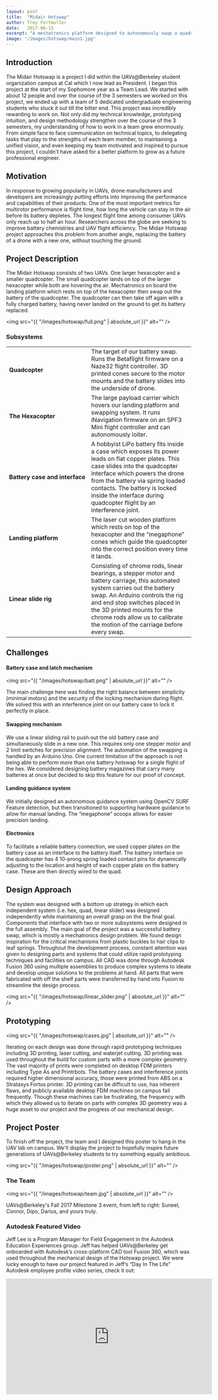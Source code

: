 ```yaml
---
layout: post
title:  "Midair Hotswap"
author: Trey Fortmuller
date:   2017-06-15
excerpt: "A mechatronics platform designed to autonomously swap a quadcopter's battery, without touching the ground."
image: "/images/hotswap/main1.jpg"
---
```


## Introduction

The Midair Hotswap is a project I did within the UAVs@Berkeley student organization campus at Cal which I now lead as President. I began this project at the start of my Sophomore year as a Team Lead. We started with about 12 people and over the course of the 3 semesters we worked on this project, we ended up with a team of 5 dedicated undergraduate engineering students who stuck it out till the bitter end. This project was incredibly rewarding to work on. Not only did my technical knowledge, prototyping intuition, and design methodology strengthen over the course of the 3 semesters, my understanding of how to work in a team grew enormously. From simple face to face communication on technical topics, to delegating tasks that play to the strengths of each team member, to maintaining a unified vision, and even keeping my team motivated and inspired to pursue this project, I couldn't have asked for a better platform to grow as a future professional engineer.

## Motivation

In response to growing popularity in UAVs, drone manufacturers and developers are increasingly putting efforts into improving the performance and capabilities of their products. One of the most important metrics for multirotor performance is flight time, how long the vehicle can stay in the air before its battery depletes. The longest flight time among consumer UAVs only reach up to half an hour. Researchers across the globe are seeking to improve battery chemistries and UAV flight efficiency. The Midair Hotswap project approaches this problem from another angle, replacing the battery of a drone with a new one, without touching the ground.

## Project Description

The Midair Hotswap consists of two UAVs. One larger hexacopter and a smaller quadcopter. The small quadcopter lands on top of the larger hexacopter while both are hovering the air. Mechatronics on board the landing platform which rests on top of the hexacopter then swap out the battery of the quadcopter. The quadcopter can then take off again with a fully charged battery, having never landed on the ground to get its battery replaced.

<span class="image main"><img src="{{ "/images/hotswap/full.png" | absolute_url }}" alt="" /></span>

### Subsystems

<div class="table-wrapper">
	<table>
		<tbody>
			<tr>
				<td nowrap><b>Quadcopter</b></td>
				<td>The target of our battery swap. Runs the Betaflight firmware on a Naze32 flight controller. 3D printed cones secure to the motor mounts and the battery slides into the underside of drone.</td>
			</tr>
			<tr>
				<td nowrap><b>The Hexacopter</b></td>
				<td>The large payload carrier which hovers our landing platform and swapping system. It runs iNavigation firmware on an SPF3 Mini flight controller and can autonomously loiter.</td>
			</tr>
			<tr>
				<td nowrap><b>Battery case and interface</b></td>
				<td>A hobbyist LiPo battery fits inside a case which exposes its power leads on flat copper plates. This case slides into the quadcopter interface which powers the drone from the battery via spring loaded contacts. The battery is locked inside the interface during quadcopter flight by an interference joint.</td>
			</tr>
			<tr>
				<td nowrap><b>Landing platform</b></td>
				<td>The laser cut wooden platform which rests on top of the hexacopter and the “megaphone” cones which guide the quadcopter into the correct position every time it lands.</td>
			</tr>
			<tr>
				<td nowrap><b>Linear slide rig</b></td>
				<td>Consisting of chrome rods, linear bearings, a stepper motor and battery carriage, this automated system carries out the battery swap. An Arduino controls the rig and end stop switches placed in the 3D printed mounts for the chrome rods allow us to calibrate the motion of the carriage before every swap.</td>
			</tr>
		</tbody>
	</table>
</div>

## Challenges

#### Battery case and latch mechanism

<span class="image right"><img src="{{ "/images/hotswap/batt.png" | absolute_url }}" alt="" /></span>

The main challenge here was finding the right balance between simplicity (minimal motors) and the security of the locking mechanism during flight. We solved this with an interference joint on our battery case to lock it perfectly in place.

#### Swapping mechanism
We use a linear sliding rail to push out the old battery case and simultaneously slide in a new one. This requires only one stepper motor and 2 limit switches for precision alignment. The automation of the swapping is handled by an Arduino Uno. One current limitation of the approach is not being able to perform more than one battery hotswap for a single flight of the hex. We considered designing battery magazines that carry many batteries at once but decided to skip this feature for our proof of concept.

#### Landing guidance system
We initially designed an autonomous guidance system using OpenCV SURF Feature detection, but then transitioned to supporting hardware guidance to allow for manual landing. The “megaphone” scoops allows for easier precision landing.

#### Electronics
To facilitate a reliable battery connection, we used copper plates on the battery case as an interface to the battery itself. The battery interface on the quadcopter has 4 10-prong spring loaded contact pins for dynamically adjusting to the location and height of each copper plate on the battery case. These are then directly wired to the quad.

## Design Approach
The system was designed with a bottom up strategy in which each independent system (i.e. hex, quad, linear slider) was designed independently while maintaining an overall grasp on the the final goal. Components that interface with two or more subsystems were designed in the full assembly. The main goal of the project was a successful battery swap, which is mostly a mechatronics design problem. We found design inspiration for the critical mechanisms from plastic buckles to hair clips to leaf springs. Throughout the development process, constant attention was given to designing parts and systems that could utilize rapid prototyping techniques and facilities on campus. All CAD was done through Autodesk Fusion 360 using multiple assemblies to produce complex systems to ideate and develop unique solutions to the problems at hand. All parts that were fabricated with off the shelf parts were transferred by hand into Fusion to streamline the design process.

<span class="image main"><img src="{{ "/images/hotswap/linear_slider.png" | absolute_url }}" alt="" /></span>

## Prototyping

<span class="image left"><img src="{{ "/images/hotswap/cases.jpg" | absolute_url }}" alt="" /></span>

Iterating on each design was done through rapid prototyping techniques including 3D printing, laser cutting, and waterjet cutting. 3D printing was used throughout the build for custom parts with a more complex geometry. The vast majority of prints were completed on desktop FDM printers including Type As and Printrbots. The battery cases and interference joints required higher dimensional accuracy, those were printed from ABS on a Stratasys Fortus printer. 3D printing can be difficult to use, has inherent flaws, and publicly available desktop FDM machines on campus fail frequently. Though these machines can be frustrating, the frequency with which they allowed us to iterate on parts with complex 3D geometry was a huge asset to our project and the progress of our mechanical design.

## Project Poster
To finish off the project, the team and I designed this poster to hang in the UAV lab on campus. We'll display the project to hopefully inspire future generations of UAVs@Berkeley students to try something equally ambitious.

<span class="image main"><img src="{{ "/images/hotswap/poster.png" | absolute_url }}" alt="" /></span>

### The Team

<span class="image main"><img src="{{ "/images/hotswap/team.jpg" | absolute_url }}" alt="" /></span>

UAVs@Berkeley's Fall 2017 Milestone 3 event, from left to right: Suneel, Connor, Dipo, Darius, and yours truly.

### Autodesk Featured Video

Jeff Lee is a Program Manager for Field Engagement in the Autodesk Education Experiences group. Jeff has helped UAVs@Berkeley get onboarded with Autodesk’s cross-platform CAD tool Fusion 360, which was used throughout the mechanical design of the Hotswap project. We were lucky enough to have our project featured in Jeff’s “Day In The Life” Autodesk employee profile video series, check it out:

<div class="video-wrapper">
	<div class="video-responsive">
		<iframe width="560" height="315" src="https://www.youtube.com/embed/fiROrePsVHU?rel=0&amp;start=139" frameborder="0" allow="autoplay; encrypted-media" allowfullscreen></iframe>
	</div>
</div>


